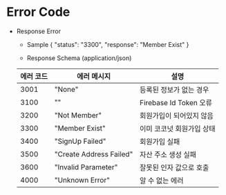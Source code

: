 # Error Code

- Response Error
  
  * Sample
  {
      "status": "3300",
      "response": "Member Exist"
  }
  
  * Response Schema (application/json)

  에러 코드 | 에러 메시지 | 설명
  ------------ | ------------- | -------------
  3001 | "None" | 등록된 정보가 없는 경우 
  3100 | "" | Firebase Id Token 오류
  3200 | "Not Member" | 회원가입이 되어있지 않음
  3300 | "Member Exist" | 이미 코코넛 회원가입 상태
  3400 | "SignUp Failed" | 회원가입 실패
  3500 | "Create Address Failed" | 자산 주소 생성 실패
  3600 | "Invalid Parameter" | 잘못된 인자 값으로 호출
  4000 | "Unknown Error" | 알 수 없는 에러
